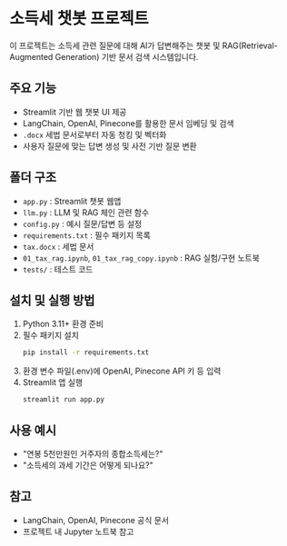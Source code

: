 # 소득세 챗봇 프로젝트

이 프로젝트는 소득세 관련 질문에 대해 AI가 답변해주는 챗봇 및 RAG(Retrieval-Augmented Generation) 기반 문서 검색 시스템입니다.

## 주요 기능

- Streamlit 기반 웹 챗봇 UI 제공
- LangChain, OpenAI, Pinecone를 활용한 문서 임베딩 및 검색
- `.docx` 세법 문서로부터 자동 청킹 및 벡터화
- 사용자 질문에 맞는 답변 생성 및 사전 기반 질문 변환

## 폴더 구조

- `app.py` : Streamlit 챗봇 웹앱
- `llm.py` : LLM 및 RAG 체인 관련 함수
- `config.py` : 예시 질문/답변 등 설정
- `requirements.txt` : 필수 패키지 목록
- `tax.docx` : 세법 문서
- `01_tax_rag.ipynb`, `01_tax_rag_copy.ipynb` : RAG 실험/구현 노트북
- `tests/` : 테스트 코드

## 설치 및 실행 방법

1. Python 3.11+ 환경 준비
2. 필수 패키지 설치
   ```bash
   pip install -r requirements.txt
   ```
3. 환경 변수 파일(.env)에 OpenAI, Pinecone API 키 등 입력
4. Streamlit 앱 실행
   ```bash
   streamlit run app.py
   ```

## 사용 예시

- "연봉 5천만원인 거주자의 종합소득세는?"
- "소득세의 과세 기간은 어떻게 되나요?"

## 참고

- LangChain, OpenAI, Pinecone 공식 문서
- 프로젝트 내 Jupyter 노트북 참고

